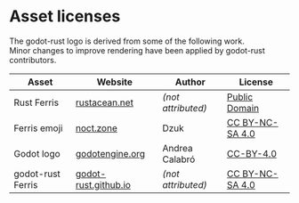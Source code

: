 # Asset licenses

The godot-rust logo is derived from some of the following work.  
Minor changes to improve rendering have been applied by godot-rust contributors.

| Asset             | Website                | Author             | License           |
|-------------------|------------------------|--------------------|-------------------|
| Rust Ferris       | [rustacean.net]        | _(not attributed)_ | [Public Domain]   |
| Ferris emoji      | [noct.zone]            | Dzuk               | [CC BY-NC-SA 4.0] |
| Godot logo        | [godotengine.org]      | Andrea Calabró     | [CC-BY-4.0]       |
| godot-rust Ferris | [godot-rust.github.io] | _(not attributed)_ | [CC BY-NC-SA 4.0] |


[rustacean.net]: https://www.rustacean.net
[noct.zone]: https://noct.zone
[godotengine.org]: https://godotengine.org
[godot-rust.github.io]: https://godot-rust.github.io

[Public Domain]: https://creativecommons.org/publicdomain/zero/1.0
[CC-BY-4.0]: https://creativecommons.org/licenses/by/4.0
[CC BY-NC-SA 4.0]: https://creativecommons.org/licenses/by-nc-sa/4.0